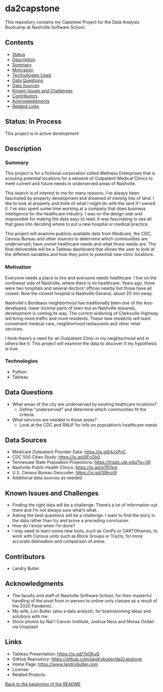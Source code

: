 # da2capstone
This repository contains my Capstone Project for the Data Analysis Bootcamp at Nashville Software School. 

## Contents
- [Status](#Status)
- [Description](#Description)
- [Summary](#Summary)
- [Motivation](#Motivation)
- [Technologies Used](#Technologies)
- [Data Questions](#Data-Questions)
- [Data Sources](#Data-Sources)
- [Known Issues and Challenges](#Known-Issues-and-Challenges)
- [Contributors](#Contributors)
- [Acknowledgments](#Acknowledgments)
- [Related Links](#Related-Links)

## Status: In Process
This project is in active development

## Description

### Summary
This project is for a fictional corporation called Wellness Enterprises that is scouting potential locations for a network of Outpatient Medical Clinics to meet current and future needs in underserved areas of Nashville.

This search is of interest to me for many reasons. I’ve always been fascinated by property development and dreamed of owning lots of land. I like to look at property and think of what I might do with the land if I owned it. I’ve also spent some time working at a company that does business intelligence for the healthcare industry. I was on the design side and responsible for making the data easy to read. It was fascinating to see all that goes into deciding where to put a new hospital or medical practice.

This project will examine publicly available data from Medicare, the CDC, Census Bureau and other sources to determine which communities are underserved, have unmet healthcare needs and what those needs are. The final deliverable will be a Tableau dashboard that allows the user to look at the different variables and how they point to potential new clinic locations.

### Motivation
Everyone needs a place to live and everyone needs healthcare. I live on the northwest side of Nashville, where there is no healthcare. Years ago, there were two hospitals and several doctors’ offices nearby but those have all closed. Now the closest hospital is Nashville General, about 20 min away. 

Nashville's Bordeaux neighborhood has traditionally been one of the less-developed, lower income parts of town but as Nashville expands, development is coming its way. The current widening of Clarksville Highway will bring more traffic and more residents. These new residents will want convenient medical care, neighborhood restaurants and other retail services.

I think there’s a need for an Outpatient Clinic in my neighborhood and in others like it. This project will examine the data to discover if my hypothesis is true. 

### Technologies
- Python
- Tableau

## Data Questions
- What areas of the city are underserved by existing heathcare locations?
    - Define “underserved” and determine which communities fit the criteria
- What services are needed in those areas?
    - Look at the CDC and RWJF for info on population’s healthcare needs 

## Data Sources
- Medicare Outpatient Provider Data: https://is.gd/4JyPoC 
- CDC 500 Cities Study: https://is.gd/6FcGh0 
- Tennessee State Population Projections: https://tnsdc.utk.edu/?p=39
- Nashville Public Health Clinics: https://is.gd/q7R7em
- U.S. Census Bureau Geocoder: https://is.gd/SRmzi9
- Additional data sources as needed

## Known Issues and Challenges
- Finding the right data will be a challenge. There’s a lot of information out there and I’m not always sure what’s what.
- Asking the best questions will be a challenge. I want to find the story in the data rather than try and prove a preceding conclusion.
- How do I know when I’m done? 
- I may need to learn some new tools, such as CenPy or CARTOframes, to work with Census units such as Block Groups or Tracts, for more accurate delineation and comparison of areas.

## Contributors
- Landry Butler

## Acknowledgments
- The faculty and staff of Nashville Software School, for their masterful handling of the pivot from in-person to online-only classes as a result of the 2020 Pandemic.
- My wife, Lori Butler (also a data analyst), for brainstorming ideas and solutions with me.
- Stock photos by Nat'l Cancer Institute, Joshua Ness and Moraa Ondari via Unsplash

## Links
- Tableau Presentation:  https://is.gd/7qOKuQ
- GitHub Repository: https://github.com/landrybutler/da2capstone
- Home Page: https://www.landrybutler.com
- License: 
- Related Projects: 

[Back to the beginning of the README](#da2capstone)
